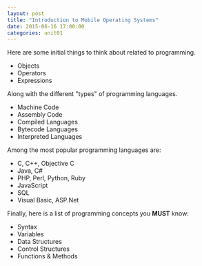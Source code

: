 ```yaml
---
layout: post
title: "Introduction to Mobile Operating Systems"
date: 2015-06-16 17:00:00
categories: unit01
---
```


Here are some initial things to think about related to programming.

* Objects
* Operators
* Expressions

Along with the different "types" of programming languages.

* Machine Code
* Assembly Code
* Compiled Languages
* Bytecode Languages
* Interpreted Languages

Among the most popular programming languages are:

* C, C++, Objective C
* Java, C#
* PHP, Perl, Python, Ruby
* JavaScript
* SQL
* Visual Basic, ASP.Net

Finally, here is a list of programming concepts you **MUST** know:

* Syntax
* Variables
* Data Structures
* Control Structures
* Functions & Methods
